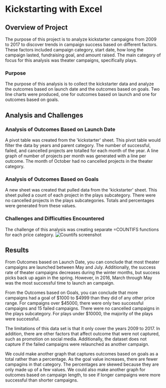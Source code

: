 # Kickstarting with Excel

## Overview of Project
The purpose of this project is to analyze kickstarter campaigns from 2009 to 2017 to discover trends in campaign success based on different factors. These factors included campaign category, start date, how long the campaign lasted, fundraising goal, and amount raised. The main category of focus for this analysis was theater campaigns, specifically plays.

### Purpose
The purpose of this analysis is to collect the kickstarter data and analyze the outcomes based on launch date and the outcomes based on goals. Two line charts were produced, one for outcomes based on launch and one for outcomes based on goals.

## Analysis and Challenges

### Analysis of Outcomes Based on Launch Date
A pivot table was created from the 'kickstarter' sheet. This pivot table would filter the data by years and parent category. The number of successful, failed, and cancelled projects are totalled for each month of the year. A line graph of number of projects per month was generated with a line per outcome. The month of October had no cancelled projects in the theater category.
### Analysis of Outcomes Based on Goals
A new sheet was created that pulled data from the 'kickstarter' sheet. This sheet pulled a count of each project in the plays subcategory. There were no cancelled projects in the plays subcategories. Totals and percentages were generated from these values.
### Challenges and Difficulties Encountered
The challenge of this analysis was creating separate =COUNTIFS functions for each price category.
![Countifs screenshot](https://user-images.githubusercontent.com/95397823/148708844-baf11f6d-9c7a-446f-96d9-12c35e3b5c4a.PNG)

## Results
From Outcomes based on Launch Date, you can conclude that most theater campaigns are launched between May and July. Additionally, the success rate of theater campaigns decreases during the winter months, but success picks back up again in the spring. However, in 2016, March through May was the most successful time to launch an campaign.

From the Outcomes based on Goals, you can conclude that more campaigns had a goal of $1000 to $4999 than they did of any other price range. For campaigns over $45000, there were only two successful campaigns and 15 failed campaigns. There were no cancelled campaigns in the plays subcategory. For plays under $10000, the majority of the plays were successful.

The limitations of this data set is that it only cover the years 2009 to 2017. In addition, there are other factors that affect outcome that were not captured, such as promotion on social media. Additionally, the dataset does not capture if the failed campaigns were relaunched as another campaign.

We could make another graph that captures outcomes based on goals as a total rather than a percentage. As the goal value increases, there are fewer campagins in that category. The percentages are skewed because they are only made up of a few values. We could also make another graph for outcomes based on campaign length, to see if longer campaigns were more successful than shorter campaigns.


